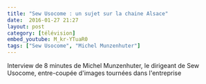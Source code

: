 ```yaml
---
title: "Sew Usocome : un sujet sur la chaine Alsace"
date:  2016-01-27 21:27
layout: post
category: [télévision]
embed_youtube: M_kr-YTuaR0
tags: ["Sew Usocome", "Michel Munzenhuter"]
---
```




Interview de 8 minutes de Michel Munzenhuter, le dirigeant de Sew Usocome, entre-coupée d'images tournées dans l'entreprise
